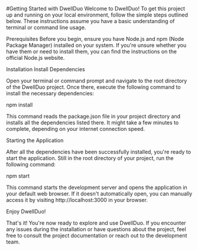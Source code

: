 #Getting Started with DwellDuo
Welcome to DwellDuo! To get this project up and running on your local environment, follow the simple steps outlined below. These instructions assume you have a basic understanding of terminal or command line usage.

Prerequisites
Before you begin, ensure you have Node.js and npm (Node Package Manager) installed on your system. If you're unsure whether you have them or need to install them, you can find the instructions on the official Node.js website.

Installation
Install Dependencies

Open your terminal or command prompt and navigate to the root directory of the DwellDuo project. Once there, execute the following command to install the necessary dependencies:

npm install

This command reads the package.json file in your project directory and installs all the dependencies listed there. It might take a few minutes to complete, depending on your internet connection speed.

Starting the Application

After all the dependencies have been successfully installed, you're ready to start the application. Still in the root directory of your project, run the following command:

npm start

This command starts the development server and opens the application in your default web browser. If it doesn't automatically open, you can manually access it by visiting http://localhost:3000 in your browser.

Enjoy DwellDuo!

That's it! You're now ready to explore and use DwellDuo. If you encounter any issues during the installation or have questions about the project, feel free to consult the project documentation or reach out to the development team.
